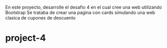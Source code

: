 En este proyecto, desarrolle el desafio 4 en el cual cree una web utilizando Bootstrap
Se trataba de crear una pagina con cards simulando una web clasica de cupones de descuento

# project-4
